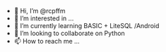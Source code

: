 - 👋 Hi, I’m @rcpffm
- 👀 I’m interested in ...
- 🌱 I’m currently learning 
      BASIC + LiteSQL /Android
- 💞️ I’m looking to collaborate on Python
- 📫 How to reach me ...

<!---
rcpffm/rcpffm is a ✨ special ✨ repository because its `README.md` (this file) appears on your GitHub profile.
You can click the Preview link to take a look at your changes.
--->
